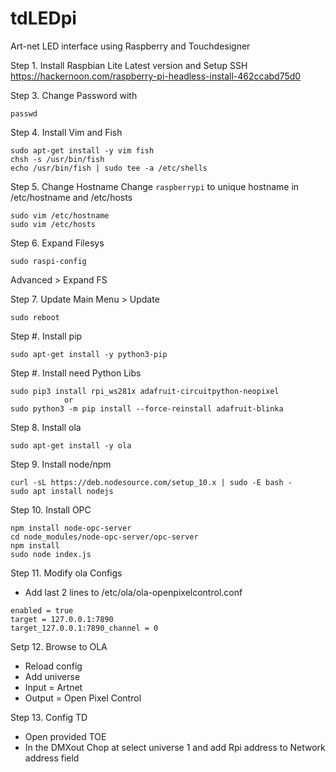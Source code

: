 # tdLEDpi
Art-net LED interface using Raspberry and Touchdesigner

Step 1. Install Raspbian Lite Latest version and Setup SSH
https://hackernoon.com/raspberry-pi-headless-install-462ccabd75d0
    
Step 3. Change Password with 
```
passwd
```

Step 4. Install Vim and Fish
```
sudo apt-get install -y vim fish
chsh -s /usr/bin/fish
echo /usr/bin/fish | sudo tee -a /etc/shells
```

Step 5. Change Hostname
Change `raspberrypi` to unique hostname in /etc/hostname and /etc/hosts
```
sudo vim /etc/hostname
sudo vim /etc/hosts
```

Step 6. Expand Filesys
```
sudo raspi-config
```
Advanced > Expand FS

Step 7. Update
Main Menu > Update
```
sudo reboot
```

Step #. Install pip
```
sudo apt-get install -y python3-pip
```

Step #. Install need Python Libs
```
sudo pip3 install rpi_ws281x adafruit-circuitpython-neopixel
			or
sudo python3 -m pip install --force-reinstall adafruit-blinka
```

Step 8. Install ola
```
sudo apt-get install -y ola
```

Step 9. Install node/npm
```
curl -sL https://deb.nodesource.com/setup_10.x | sudo -E bash -
sudo apt install nodejs
```
    
Step 10. Install OPC
```
npm install node-opc-server
cd node_modules/node-opc-server/opc-server
npm install
sudo node index.js
```

Step 11. Modify ola Configs
* Add last 2 lines to /etc/ola/ola-openpixelcontrol.conf
```
enabled = true
target = 127.0.0.1:7890
target_127.0.0.1:7890_channel = 0
```
	
Setp 12. Browse to OLA
* Reload config
* Add universe
* Input = Artnet
* Output = Open Pixel Control
    

Step 13. Config TD
* Open provided TOE
* In the DMXout Chop at select universe 1 and add Rpi address to Network address field

